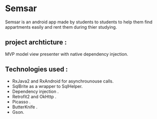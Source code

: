 # Semsar

Semsar is an android app made by students to students to help them find appartments easily and rent them during thier studying.

## project archticture  :
MVP model view presenter with native dependency injection.

## Technologies used :
* RxJava2 and RxAndroid for asynchrounouse calls.
* SqlBrite as a wrapper to SqlHelper.
* Dependency injection .
* Retrofit2 and OkHttp .
* Picasso .
* ButterKnife .
* Gson.



